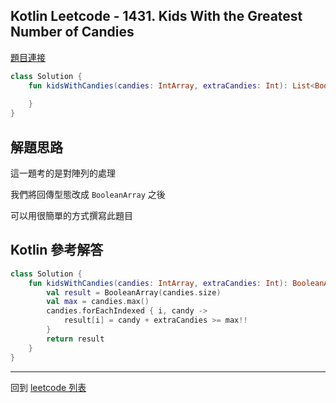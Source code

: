 ## Kotlin Leetcode - 1431. Kids With the Greatest Number of Candies

[題目連接](https://leetcode.com/problems/kids-with-the-greatest-number-of-candies/)

```kotlin
class Solution {
    fun kidsWithCandies(candies: IntArray, extraCandies: Int): List<Boolean> {
        
    }
}
```

## 解題思路

這一題考的是對陣列的處理

我們將回傳型態改成 `BooleanArray` 之後

可以用很簡單的方式撰寫此題目

## Kotlin 參考解答

```kotlin
class Solution {
    fun kidsWithCandies(candies: IntArray, extraCandies: Int): BooleanArray {
        val result = BooleanArray(candies.size)
        val max = candies.max()
        candies.forEachIndexed { i, candy ->
            result[i] = candy + extraCandies >= max!!
        }
        return result
    }
}
```

------

回到 [leetcode 列表](index.md)
